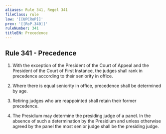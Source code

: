 ```yaml
---
aliases: Rule 341, Regel 341
fileClass: rule
law: '[[UPCRoP]]'
prev: '[[RoP.340]]'
ruleNumber: 341
titleEN: Precedence
---
```


## Rule 341 - Precedence

1. With the exception of the President of the Court of Appeal and the President of the Court of First Instance, the judges shall rank in precedence according to their seniority in office.  

2. Where there is equal seniority in office, precedence shall be determined by age. 

3. Retiring judges who are reappointed shall retain their former precedence.  

4. The Presidium may  determine the presiding judge  of a panel. In the absence of such a determination by the Presidium and unless otherwise agreed by the panel the most senior judge shall be the presiding judge.